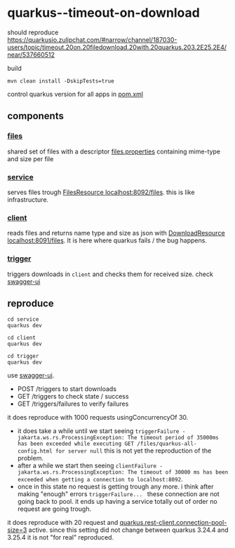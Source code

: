 # quarkus--timeout-on-download

should reproduce https://quarkusio.zulipchat.com/#narrow/channel/187030-users/topic/timeout.20on.20filedownload.20with.20quarkus.203.2E25.2E4/near/537660512

build
```
mvn clean install -DskipTests=true
```
control quarkus version for all apps in [pom.xml](pom.xml#L17)

## components

### [files](files)

shared set of files with a descriptor [files.properties](files/files.properties) containing mime-type and size per file

### [service](service)

serves files trough [FilesResource localhost:8092/files](service/src/main/java/org/acme/FilesResource.java). this is like infrastructure.

### [client](client)

reads files and returns name type and size as json with [DownloadResource  localhost:8091/files](client/src/main/java/org/acme/DownloadResource.java).
It is here where quarkus fails / the bug happens.

### [trigger](trigger)

triggers downloads in `client` and checks them for received size.
check [swagger-ui](http://localhost:8080/q/dev-ui/io.quarkus.quarkus-smallrye-openapi/swagger-ui)

## reproduce 

```
cd service 
quarkus dev
```
```
cd client 
quarkus dev
```
```
cd trigger 
quarkus dev
```


use [swagger-ui](http://localhost:8080/q/dev-ui/io.quarkus.quarkus-smallrye-openapi/swagger-ui).

* POST /triggers to start downloads
* GET /triggers to check state / success
* GET /triggers/failures to verify failures
 
it does reproduce with 1000 requests usingConcurrencyOf 30. 
* it does take a while until we start seeing `triggerFailure - jakarta.ws.rs.ProcessingException: The timeout period of 35000ms has been exceeded while executing GET /files/quarkus-all-config.html for server null` this is not yet the reproduction of the problem. 
* after a while we start then seeing `clientFailure - jakarta.ws.rs.ProcessingException: The timeout of 30000 ms has been exceeded when getting a connection to localhost:8092`.
* once in this state no request is getting trough any more. 
  i think after making "enough" errors `triggerFailure... ` these connection are not going back to pool. 
  it ends up having a service totally out of order no request are going trough.


it does reproduce with 20 request and [quarkus.rest-client.connection-pool-size=3](client/src/main/resources/application.properties#L5) active.
since this setting did not change between quarkus 3.24.4 and 3.25.4 it is not "for real" reproduced.
